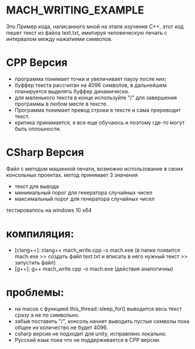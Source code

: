 # MACH_WRITING_EXAMPLE
Это Пример кода, написанного мной на этапе изучения C++, этот код пишет текст из файла text.txt, имитируя человеческую печать с интервалом между нажатиями символов. 
# CPP Версия
- программа понимает точки и увеличивает паузу после них;
- буффер текста рассчитан на 4096 символов, в дальнейшем планируется выделять буффер динамически.
- для маленького текста в конце используйте "/" для завершения программы в любом месте в тексте.
- Программа понимает превод строки в тексте и сама пререводит текст.
- критика принимается, я все еще обучаюсь и поэтому где-то могут быть оплошности.

# СSharp Версия
Файл с методом машинной печати, возможно использование в своих консольных проектах. 
метод принимает 3 значения 
- текст для вывода
- минимальный порог для генератора случайных чисел
- максимальный порог для генератора случайных чисел

тестировалось на windows 10 x64
# компиляция: 
- [clang++]: clang++ mach_write.cpp -o mach.exe (в папке появится mach.exe >> создать файл text.txt и вписать в него нужный текст >> запустить файл)
- [g++]: g++ mach_write.cpp -o mach.exe (действия аналогичны)

# проблемы:
  - на macos с функцией this_thread::sleep_for() выводится весь текст сразу а не по символьно.
  - забыв поставить "/", консоль начнет выводить пустые символы пока общее их количество не будет 4096.
  - csharp версия не подходит для unity, исправлено локально.
  - Русский язык пока что не поддерживается в CPP версии.
